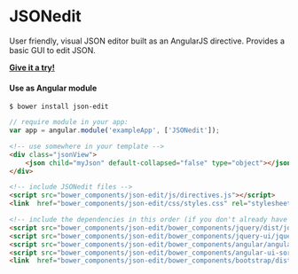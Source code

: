 # JSONedit

User friendly, visual JSON editor built as an AngularJS directive. Provides a basic GUI to edit JSON.

**[Give it a try!](http://mb21.github.io/JSONedit)**

#### Use as Angular module

    $ bower install json-edit

```javascript
// require module in your app:
var app = angular.module('exampleApp', ['JSONedit']);
```

```html
<!-- use somewhere in your template -->
<div class="jsonView">
    <json child="myJson" default-collapsed="false" type="object"></json>
</div>

<!-- include JSONedit files -->
<script src="bower_components/json-edit/js/directives.js"></script>
<link  href="bower_components/json-edit/css/styles.css" rel="stylesheet" type="text/css" />

<!-- include the dependencies in this order (if you don't already have them) -->
<script src="bower_components/json-edit/bower_components/jquery/dist/jquery.min.js"></script>
<script src="bower_components/json-edit/bower_components/jquery-ui/jquery-ui.min.js"></script>
<script src="bower_components/json-edit/bower_components/angular/angular.min.js"></script>
<script src="bower_components/json-edit/bower_components/angular-ui-sortable/sortable.min.js"></script>
<link  href="bower_components/json-edit/bower_components/bootstrap/dist/css/bootstrap.min.css" rel="stylesheet" type="text/css" />
```
